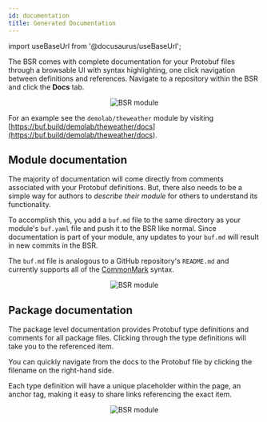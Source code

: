 ```yaml
---
id: documentation
title: Generated Documentation
---
```


import useBaseUrl from '@docusaurus/useBaseUrl';

The BSR comes with complete documentation for your Protobuf files through a browsable UI with syntax highlighting, one click navigation between definitions and references. Navigate to a repository within the BSR and click the **Docs** tab. 

<div align="center">
  <img alt="BSR module" src={useBaseUrl('/img/bsr/gen_docs-3.png')}/>
</div>

For an example see the `demolab/theweather` module by visiting [https://buf.build/demolab/theweather/docs](https://buf.build/demolab/theweather/docs).

## Module documentation

The majority of documentation will come directly from comments associated with your Protobuf definitions. But, there also needs to be a simple way for authors to *describe their module* for others to understand its functionality.

To accomplish this, you add a `buf.md` file to the same directory as your module's `buf.yaml` file and push it to the BSR like normal. Since documentation is part of your module, any updates to your `buf.md` will result in new commits in the BSR.

The `buf.md` file is analogous to a GitHub repository's `README.md` and currently supports all of the
[CommonMark](https://commonmark.org) syntax.

<div align="center">
  <img alt="BSR module" src={useBaseUrl('/img/bsr/gen_docs-2.png')}/>
</div>

## Package documentation

The package level documentation provides Protobuf type definitions and comments for all package files. Clicking through the type definitions will take you to the referenced item.

You can quickly navigate from the docs to the Protobuf file by clicking the filename on the right-hand side.

Each type definition will have a unique placeholder within the page, an anchor tag, making it easy to share links referencing the exact item.

<div align="center">
  <img alt="BSR module" src={useBaseUrl('/img/bsr/gen_docs-1.png')}/>
</div>
